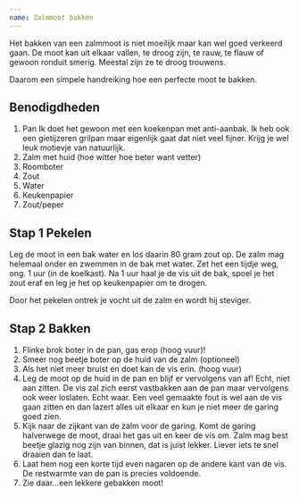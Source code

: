 ```yaml
---
name: Zalmmoot bakken
---
```


Het bakken van een zalmmoot is niet moeilijk maar kan wel goed verkeerd gaan. De moot kan uit elkaar vallen, te droog zijn, te rauw, te flauw of gewoon ronduit smerig. Meestal zijn ze te droog trouwens.

Daarom een simpele handreiking hoe een perfecte moot te bakken.

## Benodigdheden

1. Pan Ik doet het gewoon met een koekenpan met anti-aanbak. Ik heb ook een gietijzeren grilpan maar eigenlijk gaat dat niet veel fijner. Krijg je wel leuk motievje van natuurlijk.
2. Zalm met huid (hoe witter hoe beter want vetter)
3. Roomboter
4. Zout
5. Water
6. Keukenpapier
7. Zout/peper

## Stap 1 Pekelen

Leg de moot in een bak water en los daarin 80 gram zout op. De zalm mag helemaal onder en zwemmen in de bak met water. Zet het een tijdje weg, ong. 1 uur (in de koelkast). Na 1 uur haal je de vis uit de bak, spoel je het zout eraf en leg je het op keukenpapier om te drogen.

Door het pekelen ontrek je vocht uit de zalm en wordt hij steviger.

## Stap 2 Bakken

1. Flinke brok boter in de pan, gas erop (hoog vuur)!
2. Smeer nog beetje boter op de huid van de zalm (optioneel)
3. Als het niet meer bruist en doet kan de vis erin. (hoog vuur)
4. Leg de moot op de huid in de pan en blijf er vervolgens van af! Echt, niet aan zitten. De vis zal zich eerst vastbakken aan de pan maar vervolgens ook weer loslaten. Echt waar. Een veel gemaakte fout is wel aan de vis gaan zitten en dan lazert alles uit elkaar en kun je niet meer de garing goed zien.
5. Kijk naar de zijkant van de zalm voor de garing. Komt de garing halverwege de moot, draai het gas uit en keer de vis om. Zalm mag best beetje glazig nog zijn van binnen, dat is juist lekker. Liever iets te snel draaien dan te laat.
6. Laat hem nog een korte tijd even nagaren op de andere kant van de vis. De restwarmte van de pan is precies voldoende.
7. Zie daar...een lekkere gebakken moot!
